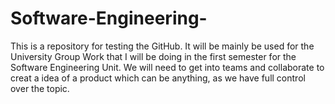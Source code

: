 # Software-Engineering-

This is a repository for testing the GitHub. It will be mainly be used for the University Group Work that I will be doing in the first semester for the Software Engineering Unit.
We will need to get into teams and collaborate to creat a idea of a product which can be anything, as we have full control over the topic.
